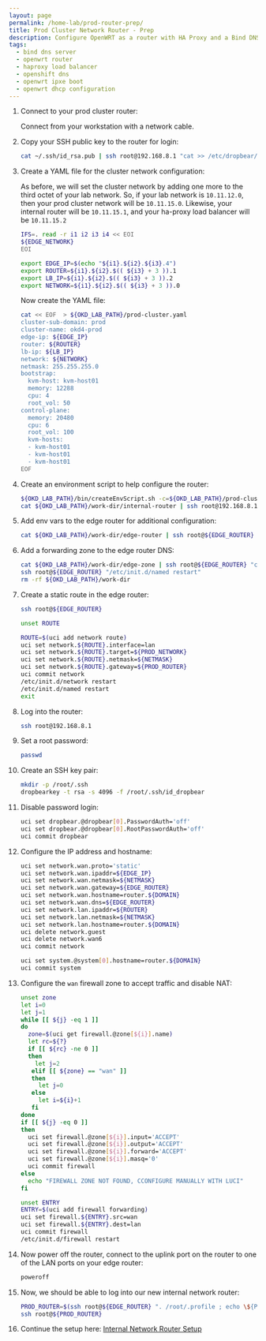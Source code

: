 ```yaml
---
layout: page
permalink: /home-lab/prod-router-prep/
title: Prod Cluster Network Router - Prep
description: Configure OpenWRT as a router with HA Proxy and a Bind DNS Server
tags:
  - bind dns server
  - openwrt router
  - haproxy load balancer
  - openshift dns
  - openwrt ipxe boot
  - openwrt dhcp configuration
---
```

1. Connect to your prod cluster router:

    Connect from your workstation with a network cable.

1. Copy your SSH public key to the router for login:

    ```bash
    cat ~/.ssh/id_rsa.pub | ssh root@192.168.8.1 "cat >> /etc/dropbear/authorized_keys"
    ```

1. Create a YAML file for the cluster network configuration:

   As before, we will set the cluster network by adding one more to the third octet of your lab network.  So, if your lab network is `10.11.12.0`, then your prod cluster network will be `10.11.15.0`.  Likewise, your internal router will be `10.11.15.1`, and your ha-proxy load balancer will be `10.11.15.2`

   ```bash
   IFS=. read -r i1 i2 i3 i4 << EOI
   ${EDGE_NETWORK}
   EOI

   export EDGE_IP=$(echo "${i1}.${i2}.${i3}.4")
   export ROUTER=${i1}.${i2}.$(( ${i3} + 3 )).1
   export LB_IP=${i1}.${i2}.$(( ${i3} + 3 )).2
   export NETWORK=${i1}.${i2}.$(( ${i3} + 3 )).0
   ```

   Now create the YAML file:

   ```bash
   cat << EOF  > ${OKD_LAB_PATH}/prod-cluster.yaml
   cluster-sub-domain: prod
   cluster-name: okd4-prod
   edge-ip: ${EDGE_IP}
   router: ${ROUTER}
   lb-ip: ${LB_IP}
   network: ${NETWORK}
   netmask: 255.255.255.0
   bootstrap:
     kvm-host: kvm-host01
     memory: 12288
     cpu: 4
     root_vol: 50
   control-plane:
     memory: 20480
     cpu: 6
     root_vol: 100
     kvm-hosts:
     - kvm-host01
     - kvm-host01
     - kvm-host01
   EOF
   ```

1. Create an environment script to help configure the router:

   ```bash
   ${OKD_LAB_PATH}/bin/createEnvScript.sh -c=${OKD_LAB_PATH}/prod-cluster.yaml
   cat ${OKD_LAB_PATH}/work-dir/internal-router | ssh root@192.168.8.1 "cat >> /root/.profile"
   ```

1. Add env vars to the edge router for additional configuration:

   ```bash
   cat ${OKD_LAB_PATH}/work-dir/edge-router | ssh root@${EDGE_ROUTER} "cat >> /root/.profile"
   ```

1. Add a forwarding zone to the edge router DNS:

   ```bash
   cat ${OKD_LAB_PATH}/work-dir/edge-zone | ssh root@${EDGE_ROUTER} "cat >> /etc/bind/named.conf"
   ssh root@${EDGE_ROUTER} "/etc/init.d/named restart"
   rm -rf ${OKD_LAB_PATH}/work-dir
   ```

1. Create a static route in the edge router:

   ```bash
   ssh root@${EDGE_ROUTER}

   unset ROUTE
   
   ROUTE=$(uci add network route)
   uci set network.${ROUTE}.interface=lan
   uci set network.${ROUTE}.target=${PROD_NETWORK}
   uci set network.${ROUTE}.netmask=${NETMASK}
   uci set network.${ROUTE}.gateway=${PROD_ROUTER}
   uci commit network
   /etc/init.d/network restart
   /etc/init.d/named restart
   exit
   ```

1. Log into the router:

    ```bash
    ssh root@192.168.8.1
    ```

1. Set a root password:

    ```bash
    passwd
    ```

1. Create an SSH key pair:

   ```bash
   mkdir -p /root/.ssh
   dropbearkey -t rsa -s 4096 -f /root/.ssh/id_dropbear
   ```

1. Disable password login:

   ```bash
   uci set dropbear.@dropbear[0].PasswordAuth='off'
   uci set dropbear.@dropbear[0].RootPasswordAuth='off'
   uci commit dropbear
   ```

1. Configure the IP address and hostname:

   ```bash
   uci set network.wan.proto='static'
   uci set network.wan.ipaddr=${EDGE_IP}
   uci set network.wan.netmask=${NETMASK}
   uci set network.wan.gateway=${EDGE_ROUTER}
   uci set network.wan.hostname=router.${DOMAIN}
   uci set network.wan.dns=${EDGE_ROUTER}
   uci set network.lan.ipaddr=${ROUTER}
   uci set network.lan.netmask=${NETMASK}
   uci set network.lan.hostname=router.${DOMAIN}
   uci delete network.guest
   uci delete network.wan6
   uci commit network

   uci set system.@system[0].hostname=router.${DOMAIN}
   uci commit system
   ```

1. Configure the `wan` firewall zone to accept traffic and disable NAT:

   ```bash
   unset zone
   let i=0
   let j=1
   while [[ ${j} -eq 1 ]]
   do
     zone=$(uci get firewall.@zone[${i}].name)
     let rc=${?}
     if [[ ${rc} -ne 0 ]]
     then
       let j=2
      elif [[ ${zone} == "wan" ]]
      then
        let j=0
      else
        let i=${i}+1
      fi
   done
   if [[ ${j} -eq 0 ]]
   then
     uci set firewall.@zone[${i}].input='ACCEPT'
     uci set firewall.@zone[${i}].output='ACCEPT'
     uci set firewall.@zone[${i}].forward='ACCEPT'
     uci set firewall.@zone[${i}].masq='0'
     uci commit firewall
   else
     echo "FIREWALL ZONE NOT FOUND, CCONFIGURE MANUALLY WITH LUCI"
   fi

   unset ENTRY
   ENTRY=$(uci add firewall forwarding)
   uci set firewall.${ENTRY}.src=wan
   uci set firewall.${ENTRY}.dest=lan
   uci commit firewall
   /etc/init.d/firewall restart
   ```

1. Now power off the router, connect to the uplink port on the router to one of the LAN ports on your edge router:

   ```bash
   poweroff
   ```

1. Now, we should be able to log into our new internal network router:

   ```bash
   PROD_ROUTER=$(ssh root@${EDGE_ROUTER} ". /root/.profile ; echo \${PROD_ROUTER}")
   ssh root@${PROD_ROUTER}
   ```

1. Continue the setup here: [Internal Network Router Setup](/home-lab/internal-router/)
